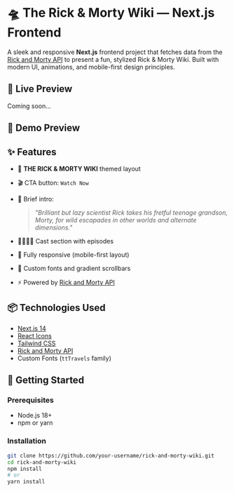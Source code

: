 # 🛸 The Rick & Morty Wiki — Next.js Frontend

A sleek and responsive **Next.js** frontend project that fetches data from the [Rick and Morty API](https://rickandmortyapi.com/) to present a fun, stylized Rick & Morty Wiki. Built with modern UI, animations, and mobile-first design principles.

## 🚀 Live Preview

Coming soon...

## 📸 Demo Preview

## ✨ Features

- 🧪 **THE RICK & MORTY WIKI** themed layout  
- 🎬 CTA button: `Watch Now`  
- 🧠 Brief intro:  
  > *"Brilliant but lazy scientist Rick takes his fretful teenage grandson, Morty, for wild escapades in other worlds and alternate dimensions."*

- 👨‍👩‍👧‍👦 Cast section with episodes
- 📱 Fully responsive (mobile-first layout)
- 🎨 Custom fonts and gradient scrollbars
- ⚡ Powered by [Rick and Morty API](https://rickandmortyapi.com/)

## 📦 Technologies Used

- [Next.js 14](https://nextjs.org/)
- [React Icons](https://react-icons.github.io/react-icons/)
- [Tailwind CSS](https://tailwindcss.com/)
- [Rick and Morty API](https://rickandmortyapi.com/)
- Custom Fonts (`ttTravels` family)

## 🧪 Getting Started

### Prerequisites

- Node.js 18+
- npm or yarn

### Installation

```bash
git clone https://github.com/your-username/rick-and-morty-wiki.git
cd rick-and-morty-wiki
npm install
# or
yarn install

